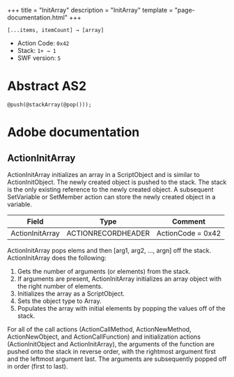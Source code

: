 +++
title = "InitArray"
description = "InitArray"
template = "page-documentation.html"
+++

```
[...items, itemCount] → [array]
```

- Action Code: `0x42`
- Stack: `1+ → 1`
- SWF version: `5`

# Abstract AS2

```
@push(@stackArray(@pop()));
```

# Adobe documentation

## ActionInitArray

ActionInitArray initializes an array in a ScriptObject and is similar to ActionInitObject. The newly created object is
pushed to the stack. The stack is the only existing reference to the newly created object. A subsequent
SetVariable or SetMember action can store the newly created object in a variable.

| Field           | Type               | Comment           |
|-----------------|--------------------|-------------------|
| ActionInitArray | ACTIONRECORDHEADER | ActionCode = 0x42 |

ActionInitArray pops elems and then [arg1, arg2, ..., argn] off the stack. ActionInitArray does the following:

1. Gets the number of arguments (or elements) from the stack.
2. If arguments are present, ActionInitArray initializes an array object with the right number of elements.
3. Initializes the array as a ScriptObject.
4. Sets the object type to Array.
5. Populates the array with initial elements by popping the values off of the stack.

For all of the call actions (ActionCallMethod, ActionNewMethod, ActionNewObject, and ActionCallFunction) and
initialization actions (ActionInitObject and ActionInitArray), the arguments of the function are pushed onto the
stack in reverse order, with the rightmost argument first and the leftmost argument last. The arguments are
subsequently popped off in order (first to last).

